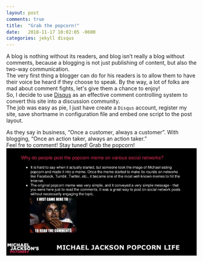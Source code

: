 ```yaml
---
layout: post
comments: true
title:  "Grab the popcorn!"
date:   2018-11-17 10:02:05 -0600
categories: jekyll disqus
---
```


A blog is nothing without its readers, and blog isn’t really a blog without comments, because a blogging is not just publishing of content, but also the two-way communication.  
The very first thing a blogger can do for his readers is to allow them to have their voice be heard if they choose to speak.
By the way, a lot of folks are mad about comment fights, let's give them a chance to enjoy!  
So, I decide to use [Disqus][disqus-info] as an effective comment controlling system to convert this site into a discussion community.  
The job was easy as pie, I just have create a `Disqus` account, register my site, save shortname in configuration file and embed one script to the post layout.

As they say in business, “Once a customer, always a customer”. With blogging, “Once an action taker, always an action taker.”
<br>
Feel fre to comment!
Stay tuned!
Grab the popcorn! <br>
![I-just-came-here-to-read-the-comments](/images/popcorn-memes.jpg)


[disqus-info]: https://disqus.com/